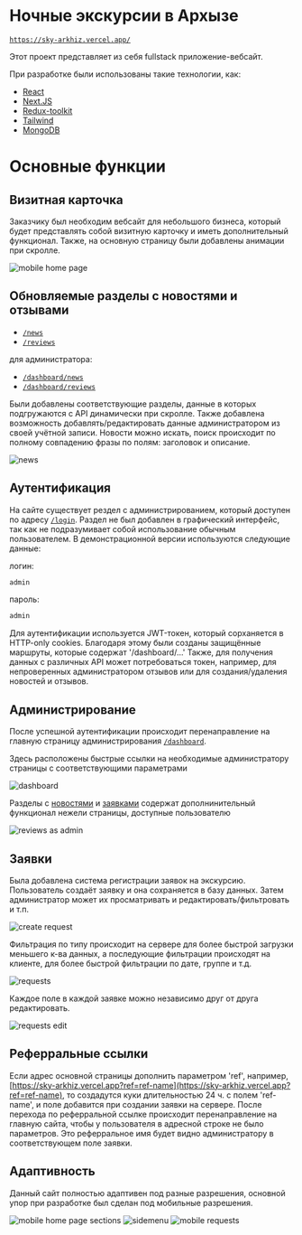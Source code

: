 # Ночные экскурсии в Архызе

[`https://sky-arkhiz.vercel.app/`](https://sky-arkhiz.vercel.app/)

Этот проект представляет из себя fullstack приложение-вебсайт.

При разработке были использованы такие технологии, как:

- [React](https://ru.reactjs.org/)
- [Next.JS](https://nextjs.org/)
- [Redux-toolkit](https://redux-toolkit.js.org/)
- [Tailwind](https://tailwindcss.com/)
- [MongoDB](https://www.mongodb.com/)

# Основные функции

## Визитная карточка

Заказчику был необходим вебсайт для небольшого бизнеса, который будет представлять собой визитную карточку и иметь дополнительный функционал. Также, на основную страницу были добавлены анимации при скролле.

![mobile home page](https://user-images.githubusercontent.com/32520512/198747170-e91ad5e5-5da5-42af-92cd-e56b62f645f5.png)

## Обновляемые разделы с новостями и отзывами

- [`/news`](https://sky-arkhiz.vercel.app/news)
- [`/reviews`](https://sky-arkhiz.vercel.app/reviews)

для администратора:

- [`/dashboard/news`](https://sky-arkhiz.vercel.app/dashboard/news)
- [`/dashboard/reviews`](https://sky-arkhiz.vercel.app/dashboard/reviews)

Были добавлены соответствующие разделы, данные в которых подгружаются с API динамически при скролле. Также добавлена возможность добавлять/редактировать данные администратором из своей учётной записи. Новости можно искать, поиск происходит по полному совпадению фразы по полям: заголовок и описание.

![news](https://user-images.githubusercontent.com/32520512/198748271-a6ef536b-b16e-4446-ad81-49eb204e3c4c.png)

## Аутентификация

На сайте существует рездел с администрированием, который доступен по адресу [`/login`](https://sky-arkhiz.vercel.app/login).
Раздел не был добавлен в графический интерфейс, так как не подразумивает собой использование обычным пользователем.
В демонстрационной версии используются следующие данные:

логин:

```bash
admin
```

пароль:

```bash
admin
```

Для аутентификации используется JWT-токен, который сорханяется в HTTP-only cookies. Благодаря этому были созданы защищённые маршруты, которые содержат '/dashboard/...'
Также, для получения данных с различных API может потребоваться токен, например, для непроверенных администратором отзывов или для создания/удаления новостей и отзывов.

## Администрирование

После успешной аутентификации происходит перенаправление на главную страницу администрирования [`/dashboard`](https://sky-arkhiz.vercel.app/dashboard).

Здесь раcположены быстрые ссылки на необходимые администратору страницы с соответствующими параметрами

![dashboard](https://i.imgur.com/2CNEKmS.png)

Разделы с [новостями](https://sky-arkhiz.vercel.app/dasboard/news) и [заявками](https://sky-arkhiz.vercel.app/dasboard/reviews) содержат дополнинительный функционал нежели страницы, доступные пользователю

![reviews as admin](https://user-images.githubusercontent.com/32520512/198748615-cdeee9a4-67ce-4c1c-89c2-e6278124a0c2.png)

## Заявки

Была добавлена система регистрации заявок на экскурсию. Пользователь создаёт заявку и она сохраняется в базу данных. Затем администратор может их просматривать и редактировать/фильтровать и т.п.

![create request](https://user-images.githubusercontent.com/32520512/198747815-f2b6b018-4c52-411d-9d08-0f0e64a284b0.png)

Фильтрация по типу происходит на сервере для более быстрой загрузки меньшего к-ва данных, а последующие фильтрации происходят на клиенте, для более быстрой фильтрации по дате, группе и т.д.

![requests](https://i.imgur.com/5j252oF.png)

Каждое поле в каждой заявке можно независимо друг от друга редактировать.

![requests edit](https://user-images.githubusercontent.com/32520512/198743986-f02c63f5-309a-472e-af2d-4b0c706b6ce8.png)

## Реферральные ссылки

Если адрес основной страницы дополнить параметром 'ref', например, [https://sky-arkhiz.vercel.app?ref=ref-name](https://sky-arkhiz.vercel.app?ref=ref-name), то создадутся куки длительностью 24 ч. с полем 'ref-name', и поле добавится при создании заявки на сервере. После перехода по реферральной ссылке происходит перенаправление на главную сайта, чтобы у пользователя в адресной строке не было параметров. Это реферральное имя будет видно администратору в соответствующем поле заявки.

## Адаптивность

Данный сайт полностью адаптивен под разные разрешения, основной упор при разработке был сделан под мобильные разрешения.

![mobile home page sections](https://user-images.githubusercontent.com/32520512/198747497-4539926c-0f65-4b6b-be5f-da5c351ed395.png)
![sidemenu](https://user-images.githubusercontent.com/32520512/198747978-50f0468f-d9bb-4870-adaf-5b3dacf71e96.png)
![mobile requests](https://user-images.githubusercontent.com/32520512/198747605-276211ea-cc7d-4c71-9c4c-12f044f919d6.png)
